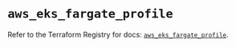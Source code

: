 # `aws_eks_fargate_profile`

Refer to the Terraform Registry for docs: [`aws_eks_fargate_profile`](https://registry.terraform.io/providers/hashicorp/aws/6.13.0/docs/resources/eks_fargate_profile).
